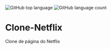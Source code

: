 ![GitHub top language](https://img.shields.io/github/languages/top/Lucianosillva/Clone-Netflix)
![GitHub language count](https://img.shields.io/github/languages/count/Lucianosillva/Clone-Netflix)
# Clone-Netflix
Clone de página do Netflix

